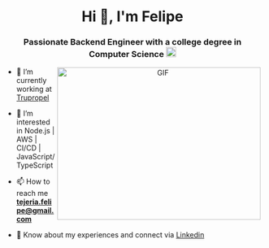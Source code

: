 <h1 align="center">Hi 👋, I'm Felipe  </h1>
<h3 align="center">Passionate Backend Engineer with a college degree in Computer Science  <img src="https://images.emojiterra.com/google/noto-emoji/v2.034/128px/1f1fa-1f1fe.png" alt="Google (Android 12L)"  width="20" height="20"></h3>


<a target="_blank" align="center">
  <img align="right" top="500" height="300" width="400" alt="GIF" src="https://media.giphy.com/media/SWoSkN6DxTszqIKEqv/giphy.gif">
</a>

- 🔭 I’m currently working at <a href="https://trupropel.com/" target="blank">Trupropel</a>

- 👀 I’m interested in Node.js | AWS | CI/CD | JavaScript/TypeScript

- 📫 How to reach me **tejeria.felipe@gmail.com**

- 📄 Know about my experiences and connect via <a href="https://www.linkedin.com/in/felipe-tejería" target="blank">Linkedin</a>
<br/>
